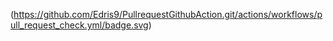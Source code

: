 (https://github.com/Edris9/PullrequestGithubAction.git/actions/workflows/pull_request_check.yml/badge.svg)